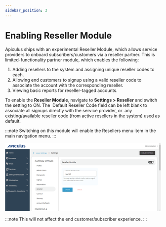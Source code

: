 ```yaml
---
sidebar_position: 3
---
```

# Enabling Reseller Module

Apiculus ships with an experimental Reseller Module, which allows service providers to onboard subscribers/customers via a reseller partner. This is limited-functionality partner module, which enables the following:

1. Adding resellers to the system and assigning unique reseller codes to each.
2. Allowing end customers to signup using a valid reseller code to associate the account with the corresponding reseller.
3. Viewing basic reports for reseller-tagged accounts.

To enable the **Reseller Module**, navigate to **Settings > Reseller** and switch the setting to ON. The  Default Reseller Code field can be left blank to associate all signups directly with the service provider, or  any existing/available reseller code (from active resellers in the system) used as default.

:::note
Switching on this module will enable the Resellers menu item in the main navigation menu.
:::

![# Enabling Reseller Module](img/EnablingResellerModule.png)

:::note
This will not affect the end customer/subscriber experience.
:::





